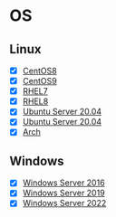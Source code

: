# OS

## Linux
- [x] [CentOS8](Linux/CentOS8)
- [x] [CentOS9](Linux/CentOS9)
- [x] [RHEL7](Linux/RHEL7)
- [x] [RHEL8](Linux/RHEL8)
- [x] [Ubuntu Server 20.04](Linux/Ubuntu_Server_20.04)
- [x] [Ubuntu Server 20.04](Linux/Ubuntu_Server_20.04)
- [x] [Arch](https://github.com/thetaru/memorandum/tree/master/OS/Linux/Arch)

## Windows
- [x] [Windows Server 2016](Windows/Windows%20Server%202016)
- [x] [Windows Server 2019](Windows/Windows%20Server%202019)
- [x] [Windows Server 2022](Windows/Windows_Server_2022)
